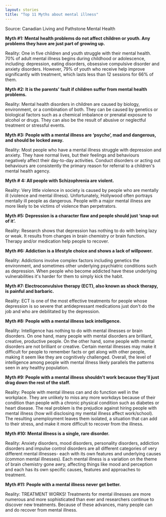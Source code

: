 ```yaml
---
layout: stories
title: "Top 11 Myths about mental illness"
---
```


Source: Canadian Living and Pathstone Mental Health

**Myth #1: Mental health problems do not affect children or youth. Any problems they have are just part of growing up.**

Reality: One in five children and youth struggle with their mental health. 70% of adult mental illness begins during childhood or adolescence, including: depression, eating disorders, obsessive compulsive disorder and anxiety disorders. However, 79% of youth who receive help improve significantly with treatment, which lasts less than 12 sessions for 66% of them.

**Myth #2: It is the parents' fault if children suffer from mental health problems.**

Reality: Mental health disorders in children are caused by biology, environment, or a combination of both. They can be caused by genetics or biological factors such as a chemical imbalance or prenatal exposure to alcohol or drugs. They can also be the result of abusive or neglectful treatment or stressful events.

**Myth #3: People with a mental illness are ‘psycho’, mad and dangerous, and should be locked away.**

Reality: Most people who have a mental illness struggle with depression and anxiety. They have normal lives, but their feelings and behaviours negatively affect their day-to-day activities. Conduct disorders or acting out behaviours are consistently the primary reason for referral to a children's mental health agency.

**Myth # 4: All people with Schizophrenia are violent.**

Reality: Very little violence in society is caused by people who are mentally ill (violence and mental illness). Unfortunately, Hollywood often portrays mentally ill people as dangerous. People with a major mental illness are more likely to be victims of violence than perpetrators.

**Myth #5: Depression is a character flaw and people should just ‘snap out of it’.**

Reality: Research shows that depression has nothing to do with being lazy or weak. It results from changes in brain chemistry or brain function. Therapy and/or medication help people to recover.

**Myth #6: Addiction is a lifestyle choice and shows a lack of willpower.**

Reality: Addictions involve complex factors including genetics the environment, and sometimes other underlying psychiatric conditions such as depression. When people who become addicted have these underlying vulnerabilities it's harder for them to simply kick the habit.

**Myth #7: Electroconvulsive therapy (ECT), also known as shock therapy, is painful and barbaric.**

Reality: ECT is one of the most effective treatments for people whose depression is so severe that antidepressant medications just don't do the job and who are debilitated by the depression.

**Myth #8: People with a mental illness lack intelligence.**

Reality: Intelligence has nothing to do with mental illnesses or brain disorders. On one hand, many people with mental disorders are brilliant, creative, productive people. On the other hand, some people with mental disorders are not brilliant or creative. Certain mental illnesses may make it difficult for people to remember facts or get along with other people, making it seem like they are cognitively challenged. Overall, the level of intelligence among people with mental illness likely parallels the patterns seen in any healthy population.

**Myth #9: People with a mental illness shouldn't work because they'll just drag down the rest of the staff.**

Reality: People with mental illness can and do function well in the workplace. They are unlikely to miss any more workdays because of their condition than people with a chronic physical condition such as diabetes or heart disease. The real problem is the prejudice against hiring people with mental illness (how will disclosing my mental illness affect work/school). The resulting unemployment leaves them isolated, a situation that can add to their stress, and make it more difficult to recover from the illness.

**Myth #10: Mental illness is a single, rare disorder.**

Reality: Anxiety disorders, mood disorders, personality disorders, addiction disorders and impulse control disorders are all different categories of very different mental illnesses- each with its own features and underlying causes (common mental illnesses). Each mental illness is a variation on the theme of brain chemistry gone awry, affecting things like mood and perception and each has its own specific causes, features and approaches to treatment.

**Myth #11: People with a mental illness never get better.**

Reality: TREATMENT WORKS! Treatments for mental illnesses are more numerous and more sophisticated than ever and researchers continue to discover new treatments. Because of these advances, many people can and do recover from mental illness.
